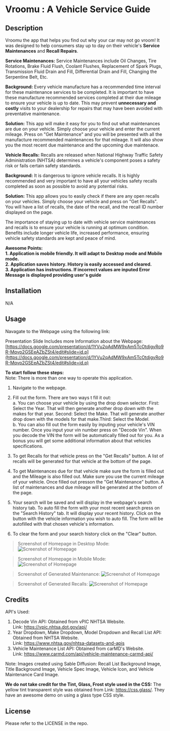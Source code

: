 # Vroomu : A Vehicle Service Guide 

## Description
Vroomu the app that helps you find out why your car may not go vroom! It was designed to help consumers stay up to day on their vehicle's **Service Maintenances** and **Recall Repairs**.

**Service Maintenances:** Service Maintenances include Oil Changes, Tire Rotations, Brake Fluid Flush, Coolant Flushes, Replacement of Spark Plugs, Transmission Fluid Drain and Fill, Differential Drain and Fill, Changing the Serpentine Belt, Etc.  
 
**Background:** Every vehicle manufacture has a recommended time interval for these maintenance services to be completed. It is important to have these manufacture recommended services completed at their due mileage to ensure your vehicle is up to date. This may prevent **unnecessary and costly** visits to your dealership for repairs that may have been avoided with preventative maintenance.

**Solution:** This app will make it easy for you to find out what maintenances are due on your vehicle. Simply choose your vehicle and enter the current mileage. Press on "Get Maintenance" and you will be presented with all the manufacture recommended maintenances for that mileage. It will also show you the most recent due maintenance and the upcoming due maintenace. 

**Vehicle Recalls:** Recalls are released when National Highway Traffic Safety Administration (NHTSA) determines a vehicle's component poses a safety risk or fails certain safety standards. 

**Background:** It is dangerous to ignore vehicle recalls. It is highly recommended and very important to have all your vehicles safety recalls completed as soon as possible to avoid any potential risks. 

**Solution:** This app allows you to easily check if there are any open recalls on your vehicles. Simply choose your vehicle and press on "Get Recalls". You will have a list of recalls, the date of the recall, and the recall ID number displayed on the page. 

The importance of staying up to date with vehicle service maintenances and recalls is to ensure your vehicle is running at optimum condition. Benefits include longer vehicle life, increased performance, ensuring vehicle safety standards are kept and peace of mind.

**Awesome Points:**  
**1. Application is mobile friendly. It will adapt to Desktop mode and Mobile mode.**  
**2. Application saves history. History is easily accessed and cleared.**  
**3. Application has instructions. If incorrect values are inputed Error Message is displayed providing user's guide**

## Installation

N/A

## Usage

Navagate to the Webpage using the following link: 

Presentation Slide Includes more Information about the Webpage: [https://docs.google.com/presentation/d/1YVu2qAdMW9xAm5TcOtdjgyRo9R-Mqvp2GSEeAZbZSt4/edit#slide=id.p](https://docs.google.com/presentation/d/1YVu2qAdMW9xAm5TcOtdjgyRo9R-Mqvp2GSEeAZbZSt4/edit#slide=id.p)

**To start follow these steps:**  
Note: There is more than one way to operate this application. 

1. Navigate to the webpage.  

2. Fill out the form. There are two ways t fill it out:   
a. You can choose your vehicle by using the drop down selector. First: Select the Year. That will then generate another drop down with the makes for that year. Second: Select the Make. That will generate another drop down with the models for that make.Third: Select the Model.  
b. You can also fill out the form easily by inputing your vehicle's VIN number. Once you input your vin number press on "Decode Vin". When you decode the VIN the form will be automatically filled out for you. As a bonus you will get some additional information about that vehicles specifications.  

3. To get Recalls for that vehicle press on the "Get Recalls" button. A list of recalls will be generated for that vehicle at the bottom of the page.   

4. To get Maintenances due for that vehicle make sure the form is filled out and the Mileage is also filled out. Make sure you use the current mileage of your vehicle. Once filled out presson the "Get Maintenance" button. A list of maintenances and due mileage will be generated at the bottom of the page.  

5. Your search will be saved and will display in the webpage's search history tab. To auto fill the form with your most recent search press on the "Search History" tab. It will display your recent history. Click on the button with the vehicle information you wish to auto fill. The form will be autofilled with that chosen vehicle's information.

6. To clear the form and your search history click on the "Clear" button. 

>Screenshot of Homepage in Desktop Mode: 
![Screenshot of Homepage](./Assets/Images/Application%20Screenshots/Screenshot%20Fill%20Form.png)  

>Screenshot of Homepage in Mobile Mode:
![Screenshot of Homepage](./Assets/Images/Application%20Screenshots/Screenshot%20Mobile%20Version.png)

>Screenshot of Generated Maintenance: 
![Screenshot of Homepage](./Assets/Images/Application%20Screenshots/Screenshot%20Maintenance%20Rendered.png)  

>Screenshot of Generated Recalls: 
![Screenshot of Homepage](./Assets/Images/Application%20Screenshots/Screenshot%20Render%20Recalls.png)  

## Credits
API's Used: 
1. Decode Vin API: Obtained from vPIC NHTSA Website.  
Link: https://vpic.nhtsa.dot.gov/api/
2. Year Dropdown, Make Dropdown, Model Dropdown and Recall List API: Obtained from NHTSA Website.  
Link: https://www.nhtsa.gov/nhtsa-datasets-and-apis
3. Vehicle Maintenance List API: Obtained from carMD's Website.  
Link: https://www.carmd.com/api/vehicle-maintenance-carmd-api/

Note: Images created using Sable Diffusion: Recall List Background Image, Title Background Image, Vehicle Spec Image, Vehicle Icon, and Vehicle Maintenance Card Image. 

**We do not take credit for the Tint, Glass, Frost style used in the CSS:** The yellow tint transparent style was obtained from Link: https://css.glass/. They have an awesome demo on using a glass type CSS style. 

## License

Please refer to the LICENSE in the repo.
